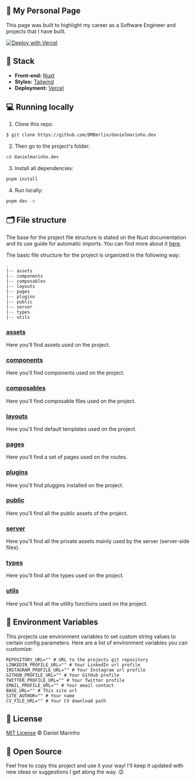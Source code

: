 ## 🚀 My Personal Page
This page was built to highlight my career as a Software Engineer and projects that I have built.

[![Deploy with Vercel](https://vercel.com/button)](https://vercel.com/new/clone?repository-url=https%3A%2F%2Fgithub.com%2FDMBerlin%2Fdanielmarinho.dev)

## 🧩 Stack

- **Front-end:** [Nuxt](https://nuxt.com/)
- **Styles:** [Tailwind](https://tailwindcss.nuxtjs.org)
- **Deployment:** [Vercel](https://vercel.com/)

## 💻 Running locally

1. Clone this repo:

```sh
$ git clone https://github.com/DMBerlin/danielmarinho.dev
```

2. Then go to the project's folder:

```sh
cd danielmarinho.dev
```

3. Install all dependencies:

```sh
pnpm install
```

4. Run locally:

```sh
pnpm dev -o
```

## 🗂️ File structure

The base for the project file structure is stated on the Nuxt documentation and its use guide for automatic imports. You can find more about it [here](https://nuxt.com/docs/getting-started/introduction).

The basic file structure for the project is organized in the following way:

```
.
|-- assets
|-- components
|-- composables
|-- layouts
|-- pages
|-- plugins
|-- public
|-- server
|-- types
|-- utils
```

### [assets](https://github.com/DMBerlin/danielmarinho.dev/assets)

Here you'll find assets used on the project.

### [components](https://github.com/DMBerlin/danielmarinho.dev/components)

Here you'll find components used on the project.

### [composables](https://github.com/DMBerlin/danielmarinho.dev/composables)

Here you'll find composable files used on the project.

### [layouts](https://github.com/zenorocha/zenorocha.com/tree/master/layouts)

Here you'll find default templates used on the project.

### [pages](https://github.com/DMBerlin/danielmarinho.dev/pages)

Here you'll find a set of pages used on the routes.

### [plugins](https://github.com/DMBerlin/danielmarinho.dev/plugins)

Here you'll find pluggins installed on the project.

### [public](https://github.com/DMBerlin/danielmarinho.dev/public)

Here you'll find all the public assets of the project.

### [server](https://github.com/DMBerlin/danielmarinho.dev/server)

Here you'll find all the private assets mainly used by the server (server-side files).

### [types](https://github.com/DMBerlin/danielmarinho.dev/types)

Here you'll find all the types used on the project.

### [utils](https://github.com/DMBerlin/danielmarinho.dev/utils)

Here you'll find all the utility functions used on the project.

## 📝 Environment Variables

This projects use environment variables to set custom string values to certain config parameters. Here are a list of environment variables you can customize:

``` dotenv
REPOSITORY_URL="" # URL to the projects git repository
LINKEDIN_PROFILE_URL="" # Your LinkedIn url profile
INSTAGRAM_PROFILE_URL="" # Your Instagram url profile
GITHUB_PROFILE_URL="" # Your GitHub profile
TWITTER_PROFILE_URL="" # Your Twitter profile
EMAIL_PROFILE_URL="" # Your email contact
BASE_URL="" # This site url
SITE_AUTHOR="" # Your name
CV_FILE_URL="" # Your CV download path
```

## 📖 License

[MIT License](http://zenorocha.mit-license.org/) © Daniel Marinho

## 🤝 Open Source

Feel free to copy this project and use it your way! I'll keep it updated with new ideas or suggestions I get along the way. 😊
